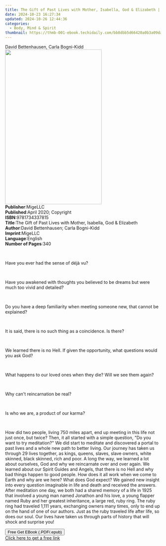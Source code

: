 ```yaml
---
title: The Gift of Past Lives with Mother, Isabella, God & Elizabeth | Free Book
date: 2024-10-23 16:27:34
updated: 2024-10-26 12:44:36
categories:
  - Body, Mind & Spirit
thumbnail: https://thmb-001-ebook.techidaily.com/bb8dbb5d66420a0b3a09da9f70b3d5e855a29f9ad0d82440265bc24cc310b865.jpg
---
```

<main id="book-container">
  <div class="flex flex-col">
    <div class="book-brief flex-1 py-6 px-4 sm:p-6 md:py-10 md:px-8">
      <!-- brief-->
      <div class="book-brief-main">David Bettenhausen, Carla Bogni-Kidd</div>
    </div>
    <div
      class="book-meta-info flex-1 grid gap-4 col-start-1 col-end-3 row-start-1 sm:mb-6 sm:grid-cols-4 lg:gap-6 lg:col-start-2 lg:row-end-6 lg:row-span-6 lg:mb-0"
    >
      <div
        class="book-meta-info-left place-content-center mt-4 p-4 text-sm leading-6 col-start-2 col-span-2 dark:text-slate-400"
      >
        <img
          class="w-full h-500 object-cover rounded-lg sm:h-255 sm:col-span-2 lg:col-span-full"
          src="https://img-001-ebook.techidaily.com/811e89f7f0d5fa3a5cad7397e1b329d3bdb2201fca21c3c05af3ad0ee37d2ee8.jpg"
          alt=""
          width="312"
          height="500"
        />
      </div>
      <div
        class="book-meta-info-right mt-2 col-start-1 row-start-2 col-span-3 self-center"
      >
        <!-- meta data  -->
        <div class="flex flex-col px-4 md:px-8">
          <div class="flex-1">
            <strong>Publisher</strong>:<span class="px-2">MigeLLC</span>
          </div>
          <div class="flex-1">
            <strong>Published</strong>:<span class="px-2"
              >April 2020; Copyright</span
            >
          </div>
          <div class="flex-1">
            <strong>ISBN</strong>:<span class="px-2">9781734337815</span>
          </div>
          <div class="flex-1">
            <strong>Title</strong>:<span class="px-2"
              >The Gift of Past Lives with Mother, Isabella, God &amp;
              Elizabeth</span
            >
          </div>
          <div class="flex-1">
            <strong>Author</strong>:<span class="px-2"
              >David Bettenhausen; Carla Bogni-Kidd</span
            >
          </div>
          <div class="flex-1">
            <strong>Imprint</strong>:<span class="px-2">MigeLLC</span>
          </div>
          <div class="flex-1">
            <strong>Language</strong>:<span class="px-2">English</span>
          </div>
          <div class="flex-1">
            <strong>Number of Pages</strong>:<span class="px-2">340</span>
          </div>
        </div>
      </div>
    </div>
    <div class="book-description flex-1 py-6 px-4 sm:p-6 md:py-10 md:px-8">
      <div class="book-description-main">
        <div accordion-content="" id="description">
          <p><br /></p>
          <p>Have you ever had the sense of déjà vu?</p>
          <p><br /></p>
          <p>
            Have you awakened with thoughts you believed to be dreams but were
            much too vivid and detailed?
          </p>
          <p><br /></p>
          <p>
            Do you have a deep familiarity when meeting someone new, that cannot
            be explained?
          </p>
          <p><br /></p>
          <p>It is said, there is no such thing as a coincidence. Is there?</p>
          <p><br /></p>
          <p>
            We learned there is no Hell. If given the opportunity, what
            questions would you ask God?
          </p>
          <p><br /></p>
          <p>
            What happens to our loved ones when they die? Will we see them
            again?
          </p>
          <p><br /></p>
          <p>Why can't reincarnation be real?</p>
          <p><br /></p>
          <p>Is who we are, a product of our karma?</p>
          <p><br /></p>
          <p>
            How did two people, living 750 miles apart, end up meeting in this
            life not just once, but twice? Then, it all started with a simple
            question, "Do you want to try meditation?" We did start to meditate
            and discovered a portal to past lives and a whole new path to better
            living. Our journey has taken us through 29 lives together, as
            kings, queens, slaves, slave owners, white skinned, black skinned,
            rich and poor. A long the way, we learned a lot about ourselves, God
            and why we reincarnate over and over again. We learned about our
            Spirit Guides and Angels, that there is no Hell and why bad things
            happen to good people. How does it all work when we come to Earth
            and why are we here? What does God expect? We gained new insight
            into every question imaginable in life and death and received the
            answers. After meditation one day, we both had a shared memory of a
            life in 1925 that involved a young man named Jonathon and his love,
            a young flapper named Ruby and her greatest inheritance, a large
            red, ruby ring. The ruby ring had traveled 1,111 years, exchanging
            owners many times, only to end up on the hand of one of our authors.
            Just as the ruby traveled life after life, so does our soul. Our
            lives have taken us through parts of history that will shock and
            surprise you!
          </p>
        </div>
        <div class="accordion-fader"></div>
      </div>
    </div>
    <div class="book-excerpts flex-1 py-6 px-4 sm:p-6 md:py-10 md:px-8"></div>
    <div
      class="book-about-author flex-1 py-6 px-4 sm:p-6 md:py-10 md:px-8"
    ></div>
    <div class="book-free-get flex-1 py-6 px-4 sm:p-6 md:py-10 md:px-8">
      <button
        id="btn-free-get"
        class="bg-blue-500 hover:bg-blue-700 text-white font-bold py-2 px-4 rounded"
      >
        Free Get EBook (.PDF/.epub)
      </button>
      <div id="countdown-display" class="px-2 text-lg mt-2"></div>
      <a
        id="free-link"
        class="hidden bg-blue-500 hover:bg-blue-700 text-white font-bold py-2 px-4 rounded"
        href="https://www.ebooks.com/en-us/book/210088743/the-gift-of-past-lives-with-mother-isabella-god-elizabeth/david-bettenhausen/"
        target="_blank"
        >Click here to get a free link</a
      >
    </div>
    <script>
      let countdownTime = 0;
      let countdownInterval = null;
      document
        .getElementById('btn-free-get')
        .addEventListener('click', startCountdown);
      function startCountdown() {
        countdownTime = new Date().getTime() + 60000 * 3;
        countdownInterval = setInterval(updateCountdown, 1000);
        document.getElementById('btn-free-get').disabled = true;
        document
          .getElementById('btn-free-get')
          .classList.add('bg-gray-500', 'cursor-not-allowed');
      }
      function updateCountdown() {
        let currentTime = new Date().getTime();
        let timeLeft = countdownTime - currentTime;
        let secondsLeft = Math.floor(timeLeft / 1000);
        document.getElementById('countdown-display').innerHTML =
          `Remaining time: ${secondsLeft} seconds.`;
        if (secondsLeft <= 0) {
          clearInterval(countdownInterval);
          document.getElementById('btn-free-get').classList.add('hidden');
          document.getElementById('free-link').classList.remove('hidden');
          document.getElementById('countdown-display').innerHTML = '';
        }
      }
    </script>
  </div>
</main>
